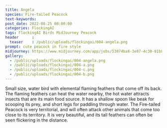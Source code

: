 ```yaml
---
title: Angela
species: Fire-tailed Peacock
text-keywords: 
post_date: 2022-08-25 00:00:00
categories: FlockingAI
tags: FlockingAI Birds MidJourney Peacock
header      :
  teaser    : /public/uploads/flockingai/004-angela.png
prompt: cute peacock in fire style
midjourney: https://www.midjourney.com/app/jobs/53074ba8-3e07-4c30-81b8-bb125ccb3c36
gallery: 
  - /public/uploads/flockingai/004-angela.png
  - /public/uploads/flockingai/004-a.png
  - /public/uploads/flockingai/004-c.png
  - /public/uploads/flockingai/004-b.png
---
```


Small size, water bird with elemental flaming feathers that come off its back. The flaming feathers can heat the water nearby, the hot water attracts insects that are its main food source. It has a shallow spoon like beak for scooping its prey, and short legs for paddling through water. The Fire-tailed Peacock is very territorial, and will often attack other animals that come too close to its territory. It is very beautiful, and its tail feathers can often be seen flickering in the distance.
